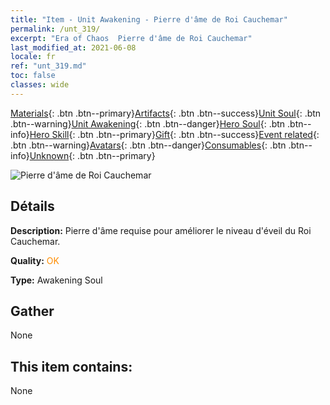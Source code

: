 ```yaml
---
title: "Item - Unit Awakening - Pierre d'âme de Roi Cauchemar"
permalink: /unt_319/
excerpt: "Era of Chaos  Pierre d'âme de Roi Cauchemar"
last_modified_at: 2021-06-08
locale: fr
ref: "unt_319.md"
toc: false
classes: wide
---
```

 [Materials](/ItemsFR/){: .btn .btn--primary}[Artifacts](/ItemsFR/Artifacts/){: .btn .btn--success}[Unit Soul](/ItemsFR/UnitSoul/){: .btn .btn--warning}[Unit Awakening](/ItemsFR/UnitAwakening/){: .btn .btn--danger}[Hero Soul](/ItemsFR/HeroSoul/){: .btn .btn--info}[Hero Skill](/ItemsFR/HeroSkill/){: .btn .btn--primary}[Gift](/ItemsFR/Gift/){: .btn .btn--success}[Event related](/ItemsFR/Events/){: .btn .btn--warning}[Avatars](/ItemsFR/Avatars/){: .btn .btn--danger}[Consumables](/ItemsFR/Consumables/){: .btn .btn--info}[Unknown](/ItemsFR/Unknown/){: .btn .btn--primary}

 ![Pierre d'âme de Roi Cauchemar](/images/u/tia_mengyanshou.jpg)

## Détails
 **Description:** Pierre d'âme requise pour améliorer le niveau d'éveil du Roi Cauchemar.

 **Quality:** <span style="color: #FF8C00">OK</span>

 **Type:** Awakening Soul

## Gather

  None

## This item contains:

  None

